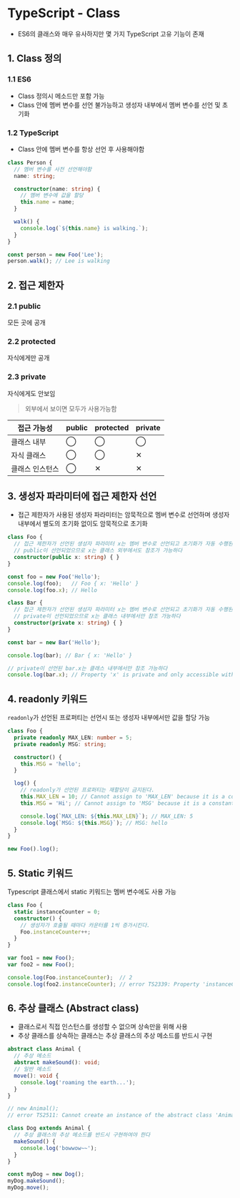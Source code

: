 # TypeScript - Class

- ES6의 클래스와 매우 유사하지만 몇 가지 TypeScript 고유 기능이 존재

## 1. Class 정의

### 1.1 ES6

- Class 정의시 메소드만 포함 가능
- Class 안에 멤버 변수를 선언 불가능하고 생성자 내부에서 멤버 변수를 선언 및 초기화

### 1.2 TypeScript

- Class 안에 멤버 변수를 항상 선언 후 사용해야함

```typescript
class Person {
  // 멤버 변수를 사전 선언해야함
  name: string;

  constructor(name: string) {
    // 멤버 변수에 값을 할당
    this.name = name;
  }

  walk() {
    console.log(`${this.name} is walking.`);
  }
}

const person = new Foo('Lee');
person.walk(); // Lee is walking
```

## 2. 접근 제한자

### 2.1 public

모든 곳에 공개

### 2.2 protected

자식에게만 공개

### 2.3 private

자식에게도 안보임

>  외부에서 보이면 모두가 사용가능함

| 접근 가능성   | public | protected | private |
| -------- | ------ | --------- | ------- |
| 클래스 내부   | ◯      | ◯         | ◯       |
| 자식 클래스   | ◯      | ◯         | ✕       |
| 클래스 인스턴스 | ◯      | ✕         | ✕       |

## 3. 생성자 파라미터에 접근 제한자 선언

- 접근 제한자가 사용된 생성자 파라미터는 암묵적으로 멤버 변수로 선언하며 생성자 내부에서 별도의 초기화 없이도 암묵적으로 초기화

```typescript
class Foo {
  // 접근 제한자가 선언된 생성자 파라미터 x는 멤버 변수로 선언되고 초기화가 자동 수행된다
  // public이 선언되었으므로 x는 클래스 외부에서도 참조가 가능하다
  constructor(public x: string) { }
}

const foo = new Foo('Hello');
console.log(foo);   // Foo { x: 'Hello' }
console.log(foo.x); // Hello

class Bar {
  // 접근 제한자가 선언된 생성자 파라미터 x는 멤버 변수로 선언되고 초기화가 자동 수행된다
  // private이 선언되었으므로 x는 클래스 내부에서만 참조 가능하다
  constructor(private x: string) { }
}

const bar = new Bar('Hello');

console.log(bar); // Bar { x: 'Hello' }

// private이 선언된 bar.x는 클래스 내부에서만 참조 가능하다
console.log(bar.x); // Property 'x' is private and only accessible within class 'Bar'.
```

## 4. readonly 키워드

`readonly`가 선언된 프로퍼티는 선언시 또는 생성자 내부에서만 값을 할당 가능

```typescript
class Foo {
  private readonly MAX_LEN: number = 5;
  private readonly MSG: string;

  constructor() {
    this.MSG = 'hello';
  }

  log() {
    // readonly가 선언된 프로퍼티는 재할당이 금지된다.
    this.MAX_LEN = 10; // Cannot assign to 'MAX_LEN' because it is a constant or a read-only property.
    this.MSG = 'Hi'; // Cannot assign to 'MSG' because it is a constant or a read-only property.

    console.log(`MAX_LEN: ${this.MAX_LEN}`); // MAX_LEN: 5
    console.log(`MSG: ${this.MSG}`); // MSG: hello
  }
}

new Foo().log();
```

## 5. Static 키워드

Typescript 클래스에서 static 키워드는 멤버 변수에도 사용 가능

```typescript
class Foo {
  static instanceCounter = 0;
  constructor() {
    // 생성자가 호출될 때마다 카운터를 1씩 증가시킨다.
    Foo.instanceCounter++;
  }
}

var foo1 = new Foo();
var foo2 = new Foo();

console.log(Foo.instanceCounter);  // 2
console.log(foo2.instanceCounter); // error TS2339: Property 'instanceCounter' does not exist on type 'Foo'.
```

## 6. 추상 클래스 (Abstract class)

- 클래스로서 직접 인스턴스를 생성할 수 없으며 상속만을 위해 사용
- 추상 클래스를 상속하는 클래스는 추상 클래스의 추상 메소드를 반드시 구현

```typescript
abstract class Animal {
  // 추상 메소드
  abstract makeSound(): void;
  // 일반 메소드
  move(): void {
    console.log('roaming the earth...');
  }
}

// new Animal();
// error TS2511: Cannot create an instance of the abstract class 'Animal'.

class Dog extends Animal {
  // 추상 클래스의 추상 메소드를 반드시 구현하여야 한다
  makeSound() {
    console.log('bowwow~~');
  }
}

const myDog = new Dog();
myDog.makeSound();
myDog.move();
```

